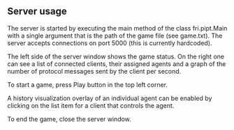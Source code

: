 Server usage
-----------

The server is started by executing the main method of the class fri.pipt.Main with
a single argument that is the path of the game file (see game.txt). The server accepts
connections on port 5000 (this is currently hardcoded).

The left side of the server window shows the game status. On the right one can see a list of
connected clients, their assigned agents and a graph of the number of protocol messages 
sent by the client per second.

To start a game, press Play button in the top left corner.

A history visualization overlay of an individual agent can be enabled by clicking on the
list item for a client that controls the agent.

To end the game, close the server window.

